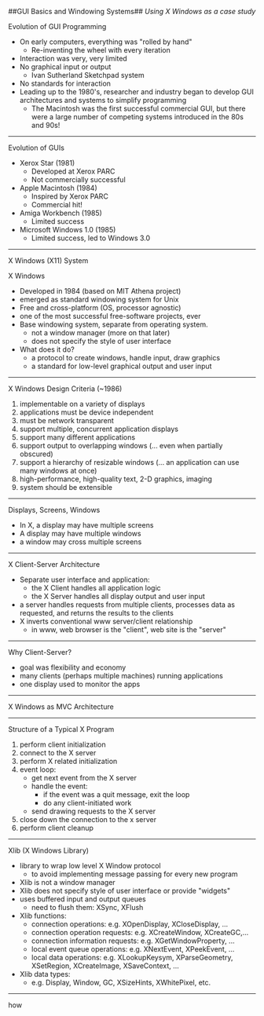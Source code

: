 ##GUI Basics and Windowing Systems##
*Using X Windows as a case study*

Evolution of GUI Programming

- On early computers, everything was "rolled by hand"
	- Re-inventing the wheel with every iteration
- Interaction was very, very limited
- No graphical input or output
	- Ivan Sutherland Sketchpad system
- No standards for interaction
- Leading up to the 1980's, researcher and industry began to develop GUI architectures and systems to simplify programming
	- The Macintosh was the first successful commercial GUI, but there were a large number of competing systems introduced in the 80s and 90s!	 
***
Evolution of GUIs

- Xerox Star (1981)
	- Developed at Xerox PARC
	- Not commercially successful
- Apple Macintosh (1984)
	- Inspired by Xerox PARC
	- Commercial hit!
- Amiga Workbench (1985)
	- Limited success
- Microsoft Windows 1.0 (1985)
	- Limited success, led to Windows 3.0

***
X Windows (X11) System

X Windows

- Developed in 1984 (based on MIT Athena project)
- emerged as standard windowing system for Unix
- Free and cross-platform (OS, processor agnostic)
- one of the most successful free-software projects, ever
- Base windowing system, separate from operating system.
	- not a window manager (more on that later)
	- does not specify the style of user interface
- What does it do?
	- a protocol to create windows, handle input, draw graphics
	- a standard for low-level graphical output and user input

***
X Windows Design Criteria (~1986)

1. implementable on a variety of displays
2. applications must be device independent
3. must be network transparent
4. support multiple, concurrent application displays
5. support many different applications
6. support output to overlapping windows (... even when partially obscured)
7. support a hierarchy of resizable windows (... an application can use many windows at once)
8. high-performance, high-quality text, 2-D graphics, imaging
9. system should be extensible

***
Displays, Screens, Windows

- In X, a display may have multiple screens
- A display may have multiple windows
- a window may cross multiple screens

***
X Client-Server Architecture

- Separate user interface and application:
	- the X Client handles all application logic
	- the X Server handles all display output and user input
- a server handles requests from multiple clients, processes data as requested, and returns the results to the clients
- X inverts conventional www server/client relationship
	- in www, web browser is the "client", web site is the "server"

***
Why Client-Server?

- goal was flexibility and economy
- many clients (perhaps multiple machines) running applications
- one display used to monitor the apps

***
X Windows as MVC Architecture

***
Structure of a Typical X Program

1. perform client initialization
2. connect to the X server
3. perform X related initialization
4. event loop:
	- get next event from the X server
	- handle the event:
		- if the event was a quit message, exit the loop
		- do any client-initiated work
	- send drawing requests to the X server
5. close down the connection to the x server
6. perform client cleanup

***
Xlib (X Windows Library)

- library to wrap low level X Window protocol
	- to avoid implementing message passing for every new program
- Xlib is not a window manager
- Xlib does not specify style of user interface or provide "widgets"
- uses buffered input and output queues
	- need to flush them: XSync, XFlush
- Xlib functions:
	- connection operations: e.g. XOpenDisplay, XCloseDisplay, ...
	- connection operation requests:  e.g. XCreateWindow, XCreateGC,...
	- connection information requests: e.g. XGetWindowProperty, ...
	- local event queue operations: e.g. XNextEvent, XPeekEvent, ...
	- local data operations: e.g. XLookupKeysym, XParseGeometry, XSetRegion, XCreateImage, XSaveContext, ...
- Xlib data types:
	- e.g. Display, Window, GC, XSizeHints, XWhitePixel, etc.

***
how




 





